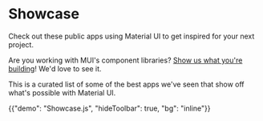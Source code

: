 # Showcase

<p class="description">Check out these public apps using Material UI to get inspired for your next project.</p>

Are you working with MUI's component libraries? [Show us what you're building](https://github.com/mui/material-ui/issues/22426)! We'd love to see it.

This is a curated list of some of the best apps we've seen that show off what's possible with Material UI.

{{"demo": "Showcase.js", "hideToolbar": true, "bg": "inline"}}
